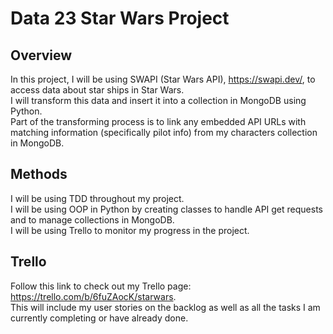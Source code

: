 # Data 23 Star Wars Project

## Overview

In this project, I will be using SWAPI (Star Wars API), https://swapi.dev/, to access data about star ships in Star Wars.  
I will transform this data and insert it into a collection in MongoDB using Python.  
Part of the transforming process is to link any embedded API URLs with matching information (specifically pilot info) from my characters collection in MongoDB.

## Methods

I will be using TDD throughout my project.  
I will be using OOP in Python by creating classes to handle API get requests and to manage collections in MongoDB.  
I will be using Trello to monitor my progress in the project.

## Trello

Follow this link to check out my Trello page: https://trello.com/b/6fuZAocK/starwars.  
This will include my user stories on the backlog as well as all the tasks I am currently completing or have already done.
